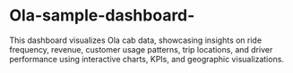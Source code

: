# Ola-sample-dashboard-
This dashboard visualizes Ola cab data, showcasing insights on ride frequency, revenue, customer usage patterns, trip locations, and driver performance using interactive charts, KPIs, and geographic visualizations.
